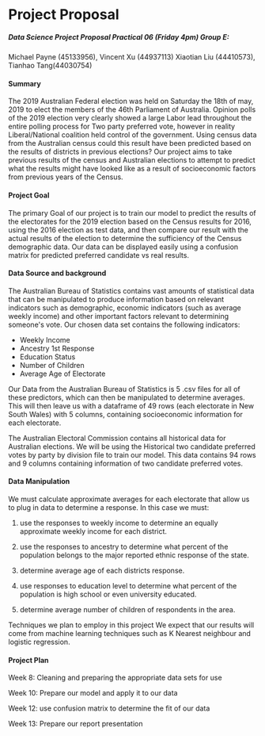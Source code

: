 # Project Proposal

##### Data Science Project Proposal Practical 06 (Friday 4pm) Group E:

Michael Payne (45133956), Vincent Xu (44937113) Xiaotian Liu (44410573), Tianhao Tang(44030754)

#### Summary

The 2019 Australian Federal election was held on Saturday the 18th of may, 2019 to elect the members of the 46th Parliament of Australia. Opinion polls of the 2019 election very clearly showed a large Labor lead throughout the entire polling process for Two party preferred vote, however in reality Liberal/National coalition held control of the government. Using census data from the Australian census could this result have been predicted based on the results of districts in previous elections? Our project aims to take previous results of the census and Australian elections to attempt to predict what the results might have looked like as a result of socioeconomic factors from previous years of the Census.

#### Project Goal

The primary Goal of our project is to train our model to predict the results of the electorates for the 2019 election based on the Census results for 2016, using the 2016 election as test data, and then compare our result with the actual results of the election to determine the sufficiency of the Census demographic data. Our data can be displayed easily using a confusion matrix for predicted preferred candidate vs real results.

#### Data Source and background

The Australian Bureau of Statistics contains vast amounts of statistical data that can be manipulated to produce information based on relevant indicators such as demographic, economic indicators (such as average weekly income) and other important factors relevant to determining someone's vote. Our chosen data set contains the following indicators:

* Weekly Income
* Ancestry 1st Response
* Education Status
* Number of Children 
* Average Age of Electorate

Our Data from the Australian Bureau of Statistics is 5 .csv files for all of these predictors, which can then be manipulated to determine averages. This will then leave us with a dataframe of 49 rows (each electorate in New South Wales) with 5 columns, containing socioeconomic information for each electorate.

The Australian Electoral Commission contains all historical data for Australian elections. We will be using the Historical two candidate preferred votes by party by division file to train our model. This data contains 94 rows and 9 columns containing information of two candidate preferred votes.

#### Data Manipulation

We must calculate approximate averages for each electorate that allow us to plug in data to determine a response. In this case we must: 

1. use the responses to weekly income to determine an equally approximate weekly income for each district. 

2. use the responses to ancestry to determine what percent of the population belongs to the major reported ethnic response of the state. 
3. determine average age of each districts response.
4. use responses to education level to determine what percent of the population is high school or even university educated. 
5. determine average number of children of respondents in the area.

Techniques we plan to employ in this project We expect that our results will come from machine learning techniques such as K Nearest neighbour and logistic regression.

#### Project Plan

Week 8: Cleaning and preparing the appropriate data sets for use

Week 10: Prepare our model and apply it to our data

Week 12: use confusion matrix to determine the fit of our data

Week 13: Prepare our report presentation